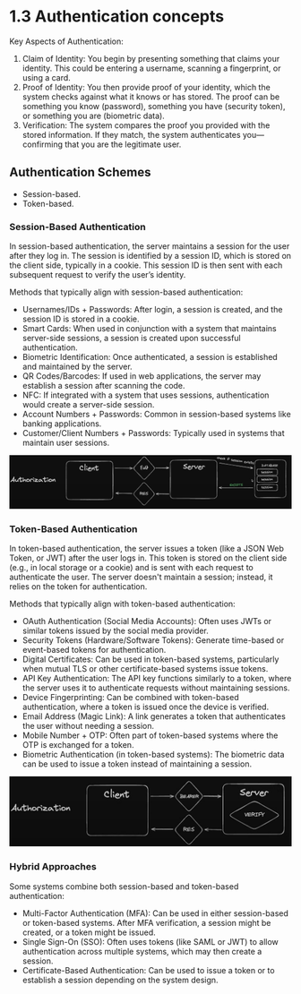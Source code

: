 # 1.3 Authentication concepts

Key Aspects of Authentication:
1. Claim of Identity:
You begin by presenting something that claims your identity. This could be entering a username, scanning a fingerprint, or using a card.
2. Proof of Identity:
You then provide proof of your identity, which the system checks against what it knows or has stored. The proof can be something you know (password), something you have (security token), or something you are (biometric data).
3. Verification:
The system compares the proof you provided with the stored information. If they match, the system authenticates you—confirming that you are the legitimate user.


## Authentication Schemes

- Session-based.
- Token-based.


### Session-Based Authentication

In session-based authentication, the server maintains a session for the user after they log in. 
The session is identified by a session ID, which is stored on the client side, typically in a cookie. 
This session ID is then sent with each subsequent request to verify the user’s identity.

Methods that typically align with session-based authentication:
- Usernames/IDs + Passwords: After login, a session is created, and the session ID is stored in a cookie.
- Smart Cards: When used in conjunction with a system that maintains server-side sessions, a session is created upon successful authentication.
- Biometric Identification: Once authenticated, a session is established and maintained by the server.
- QR Codes/Barcodes: If used in web applications, the server may establish a session after scanning the code.
- NFC: If integrated with a system that uses sessions, authentication would create a server-side session.
- Account Numbers + Passwords: Common in session-based systems like banking applications.
- Customer/Client Numbers + Passwords: Typically used in systems that maintain user sessions.


![SessionBasedAuthorization.png](SessionBasedAuthorization.png)

### Token-Based Authentication

In token-based authentication, the server issues a token (like a JSON Web Token, or JWT) after the user logs in. 
This token is stored on the client side (e.g., in local storage or a cookie) and is sent with each request to authenticate the user. 
The server doesn't maintain a session; instead, it relies on the token for authentication.

Methods that typically align with token-based authentication:

- OAuth Authentication (Social Media Accounts): Often uses JWTs or similar tokens issued by the social media provider.
- Security Tokens (Hardware/Software Tokens): Generate time-based or event-based tokens for authentication.
- Digital Certificates: Can be used in token-based systems, particularly when mutual TLS or other certificate-based systems issue tokens.
- API Key Authentication: The API key functions similarly to a token, where the server uses it to authenticate requests without maintaining sessions.
- Device Fingerprinting: Can be combined with token-based authentication, where a token is issued once the device is verified.
- Email Address (Magic Link): A link generates a token that authenticates the user without needing a session.
- Mobile Number + OTP: Often part of token-based systems where the OTP is exchanged for a token.
- Biometric Authentication (in token-based systems): The biometric data can be used to issue a token instead of maintaining a session.

![TokenBasedAuthorization.png](TokenBasedAuthorization.png)

### Hybrid Approaches

Some systems combine both session-based and token-based authentication:

- Multi-Factor Authentication (MFA): Can be used in either session-based or token-based systems. After MFA verification, a session might be created, or a token might be issued.
- Single Sign-On (SSO): Often uses tokens (like SAML or JWT) to allow authentication across multiple systems, which may then create a session.
- Certificate-Based Authentication: Can be used to issue a token or to establish a session depending on the system design.